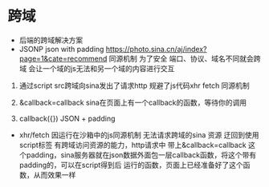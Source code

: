 # 跨域
  - 后端的跨域解决方案
  - JSONP json with padding
  https://photo.sina.cn/aj/index?page=1&cate=recommend
  同源机制 为了安全  端口、协议、域名不同就会跨域 会让一个域的js无法和另一个域的内容进行交互

  1. 通过script src跨域向sina发出了请求http
  规避了js代码xhr fetch 同源机制

  2. &callback=callback
  sina在页面上有一个callback的函数，等待你的调用
  3. callback({}) JSON + padding

  - xhr/fetch 因运行在沙箱中的js同源机制 无法请求跨域的sina 资源
  迂回到使用script标签 有跨域访问资源的能力，http请求中
  带上&callback=callback 这个padding，sina服务器就在json数据外面包一层callback函数，将这个带有padding的，可以在script得到后
  运行的函数，页面上已经准备好了这个函数，从而效果一样
